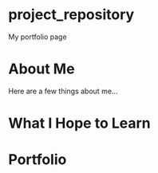 # project_repository
My portfolio page

# About Me
Here are a few things about me...

# What I Hope to Learn

# Portfolio
